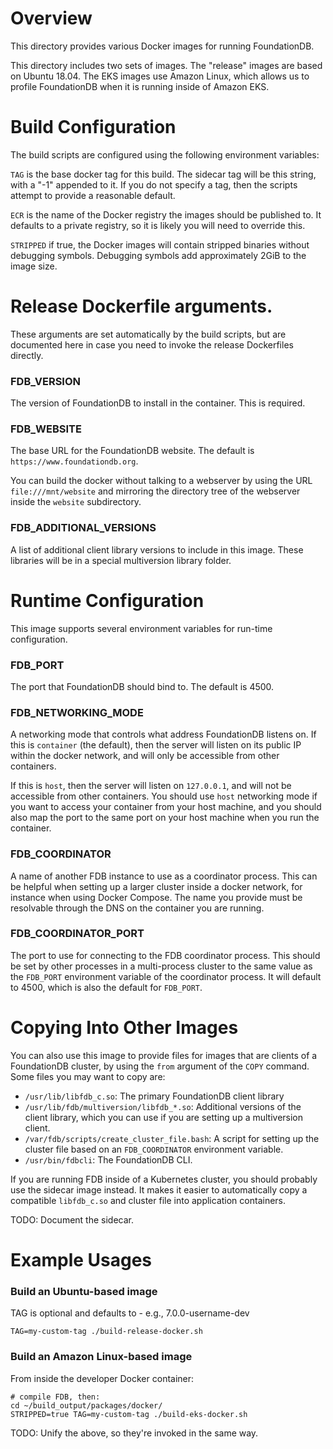 # Overview

This directory provides various Docker images for running FoundationDB.

This directory includes two sets of images.  The "release" images are based
on Ubuntu 18.04.  The EKS images use Amazon Linux, which allows us to profile
FoundationDB when it is running inside of Amazon EKS.

# Build Configuration

The build scripts are configured using the following environment variables:

`TAG` is the base docker tag for this build.  The sidecar tag will be this
string, with a "-1" appended to it.  If you do not specify a tag, then the
scripts attempt to provide a reasonable default.

`ECR` is the name of the Docker registry the images should be published to.
It defaults to a private registry, so it is likely you will need to override this.

`STRIPPED` if true, the Docker images will contain stripped binaries without
debugging symbols.  Debugging symbols add approximately 2GiB to the image size.

# Release Dockerfile arguments.

These arguments are set automatically by the build scripts, but are documented here
in case you need to invoke the release Dockerfiles directly.

### FDB_VERSION

The version of FoundationDB to install in the container. This is required.

### FDB_WEBSITE

The base URL for the FoundationDB website. The default is
`https://www.foundationdb.org`.

You can build the docker without talking to a webserver by using the URL
`file:///mnt/website` and mirroring the directory tree of the webserver
inside the `website` subdirectory.

### FDB_ADDITIONAL_VERSIONS

A list of additional client library versions to include in this image. These
libraries will be in a special multiversion library folder.

# Runtime Configuration

This image supports several environment variables for run-time configuration.

### FDB_PORT

The port that FoundationDB should bind to. The default is 4500. 

### FDB_NETWORKING_MODE

A networking mode that controls what address FoundationDB listens on. If this
is `container` (the default), then the server will listen on its public IP
within the docker network, and will only be accessible from other containers.

If this is `host`, then the server will listen on `127.0.0.1`, and will not be
accessible from other containers. You should use `host` networking mode if you
want to access your container from your host machine, and you should also
map the port to the same port on your host machine when you run the container.

### FDB_COORDINATOR

A name of another FDB instance to use as a coordinator process. This can be
helpful when setting up a larger cluster inside a docker network, for instance
when using Docker Compose. The name you provide must be resolvable through the
DNS on the container you are running.

### FDB_COORDINATOR_PORT

The port to use for connecting to the FDB coordinator process. This should be
set by other processes in a multi-process cluster to the same value as the
`FDB_PORT` environment variable of the coordinator process. It will default
to 4500, which is also the default for `FDB_PORT`.

# Copying Into Other Images

You can also use this image to provide files for images that are clients of a
FoundationDB cluster, by using the `from` argument of the `COPY` command. Some
files you may want to copy are:

*	`/usr/lib/libfdb_c.so`: The primary FoundationDB client library
*	`/usr/lib/fdb/multiversion/libfdb_*.so`: Additional versions of the client
	library, which you can use if you are setting up a multiversion client.
*	`/var/fdb/scripts/create_cluster_file.bash`: A script for setting up the
	cluster file based on an `FDB_COORDINATOR` environment variable.
*	`/usr/bin/fdbcli`: The FoundationDB CLI.

If you are running FDB inside of a Kubernetes cluster, you should probably use
the sidecar image instead.  It makes it easier to automatically copy a compatible
`libfdb_c.so` and cluster file into application containers.

TODO: Document the sidecar.

# Example Usages

### Build an Ubuntu-based image

TAG is optional and defaults to <fdb version triple>-<okteto environment name>
e.g., 7.0.0-username-dev

```
TAG=my-custom-tag ./build-release-docker.sh
```
### Build an Amazon Linux-based image
From inside the developer Docker container:
```
# compile FDB, then:
cd ~/build_output/packages/docker/
STRIPPED=true TAG=my-custom-tag ./build-eks-docker.sh
```

TODO: Unify the above, so they're invoked in the same way.